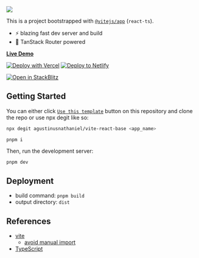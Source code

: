 <img src="https://og.sznm.dev/api/generate?heading=vite-react-ts&text=React+vite+template+with+Chakra-UI+and+TypeScript+setup.&template=color&center=true&height=330" />

This is a project bootstrapped with [`@vitejs/app`](https://vitejs.dev/guide/#scaffolding-your-first-vite-project) (`react-ts`).

- ⚡ blazing fast dev server and build
- 🔗 TanStack Router powered

[**Live Demo**](https://vite-react-ts.sznm.dev/)

[![Deploy with Vercel](https://vercel.com/button)](https://vercel.com/import/git?s=https://github.com/agustinusnathaniel/vite-react-base) [![Deploy to Netlify](https://www.netlify.com/img/deploy/button.svg)](https://app.netlify.com/start/deploy?repository=https://github.com/agustinusnathaniel/vite-react-base)

[![Open in StackBlitz](https://developer.stackblitz.com/img/open_in_stackblitz.svg)](https://stackblitz.com/github/agustinusnathaniel/vite-react-base)

## Getting Started

You can either click [`Use this template`](https://github.com/agustinusnathaniel/vite-react-base/generate) button on this repository and clone the repo or use npx degit like so:

```bash
npx degit agustinusnathaniel/vite-react-base <app_name>
```

```
pnpm i
```

Then, run the development server:

```bash
pnpm dev
```

## Deployment

- build command: `pnpm build`
- output directory: `dist`

## References

- [vite](https://vitejs.dev)
  - [avoid manual import](https://vitejs.dev/guide/features.html#jsx)
- [TypeScript](https://www.typescriptlang.org)
